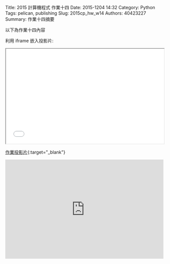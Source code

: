 Title: 2015 計算機程式 作業十四
Date: 2015-1204 14:32
Category: Python
Tags: pelican, publishing
Slug: 2015cp_hw_w14
Authors: 40423227
Summary: 作業十四摘要

以下為作業十四內容

利用 iframe 嵌入投影片:

<iframe src="40423227_cp_w14_p.html" width="500" height="300"></iframe>

[作業投影片](40423227_cp_w14_p.html){:target="_blank"}

<iframe src="https://www.youtube.com/watch?v=3DGt3XSrAZ4" width="500" height="313" frameborder="0" webkitallowfullscreen mozallowfullscreen allowfullscreen></iframe> 